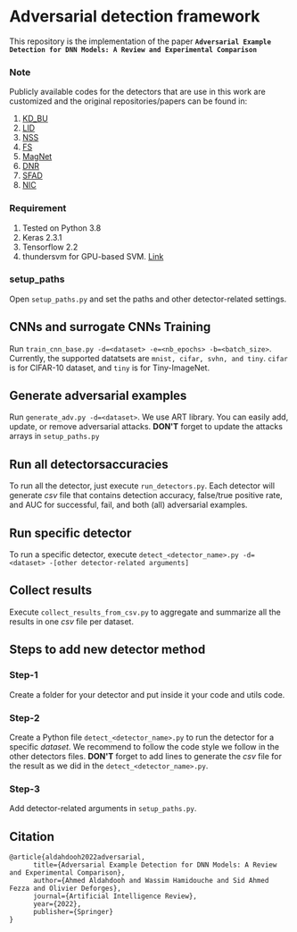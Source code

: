 # Adversarial detection framework
This repository is the implementation of the paper **`Adversarial Example Detection for DNN Models: A Review and Experimental Comparison`** 

### Note
Publicly available codes for the detectors that are use in this work are customized and the original repositories/papers can be found in:

 1. [KD_BU](https://github.com/rfeinman/detecting-adversarial-samples)
 2. [LID](https://github.com/xingjunm/lid_adversarial_subspace_detection)
 3. [NSS](https://hal.archives-ouvertes.fr/hal-03003468)
 4. [FS](https://github.com/mzweilin/EvadeML-Zoo)
 5. [MagNet](https://github.com/Trevillie/MagNet)
 6. [DNR](https://arxiv.org/abs/1910.00470)
 7. [SFAD](https://aldahdooh.github.io/SFAD/)
 8. [NIC](https://github.com/RU-System-Software-and-Security/NIC)
 
### Requirement
1. Tested on Python 3.8
2. Keras 2.3.1
3. Tensorflow 2.2
4. thundersvm for GPU-based SVM. [Link](https://thundersvm.readthedocs.io/en/latest/)

### setup_paths
Open `setup_paths.py` and set the paths and other detector-related settings.

##  CNNs and surrogate CNNs Training
Run `train_cnn_base.py -d=<dataset> -e=<nb_epochs> -b=<batch_size>`. Currently,  the supported datatsets are `mnist, cifar, svhn, and tiny`.  `cifar` is for CIFAR-10 dataset, and `tiny` is for Tiny-ImageNet.

## Generate adversarial examples
Run `generate_adv.py -d=<dataset>`. We use ART library. You can easily add, update, or remove adversarial attacks. **DON'T** forget to update the attacks arrays in `setup_paths.py`

## Run all detectorsaccuracies
To run all the detector, just execute `run_detectors.py`. Each detector will generate *csv* file that contains detection accuracy, false/true positive rate, and AUC  for successful, fail, and both (all) adversarial examples.

## Run specific detector
To run a specific detector, execute `detect_<detector_name>.py -d=<dataset> -[other detector-related arguments]`

## Collect results
Execute `collect_results_from_csv.py` to aggregate and summarize all the results in one *csv* file per dataset.

## Steps to add new detector method

### Step-1
Create a folder for your detector and put inside it your code and utils code.
### Step-2
Create a Python file `detect_<detector_name>.py` to run the detector for a specific *dataset*. We recommend to follow the code style we follow in the other detectors files. **DON'T** forget to add lines to generate the *csv* file for the result as we did in the `detect_<detector_name>.py`.
### Step-3
Add detector-related arguments in `setup_paths.py`.

## Citation
```
@article{aldahdooh2022adversarial,
      title={Adversarial Example Detection for DNN Models: A Review and Experimental Comparison}, 
      author={Ahmed Aldahdooh and Wassim Hamidouche and Sid Ahmed Fezza and Olivier Deforges},
      journal={Artificial Intelligence Review},
      year={2022},
      publisher={Springer}
}
```

